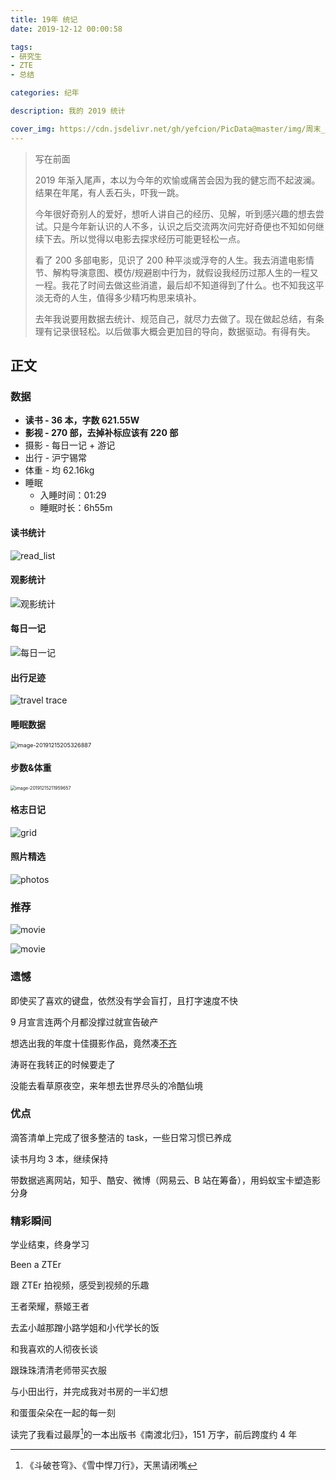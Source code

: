 ```yaml
---
title: 19年 统记
date: 2019-12-12 00:00:58

tags:
- 研究生
- ZTE
- 总结

categories: 纪年

description: 我的 2019 统计

cover_img: https://cdn.jsdelivr.net/gh/yefcion/PicData@master/img/周末_ZhouMo - 图虫网 - 优质摄影师交流社区.jpg
---
```




> 写在前面
>
> 2019 年渐入尾声，本以为今年的欢愉或痛苦会因为我的健忘而不起波澜。结果在年尾，有人丢石头，吓我一跳。
>
> 今年很好奇别人的爱好，想听人讲自己的经历、见解，听到感兴趣的想去尝试。只是今年新认识的人不多，认识之后交流两次问完好奇便也不知如何继续下去。所以觉得以电影去探求经历可能更轻松一点。 
>
> 看了 200 多部电影，见识了 200 种平淡或浮夸的人生。我去消遣电影情节、解构导演意图、模仿/规避剧中行为，就假设我经历过那人生的一程又一程。我花了时间去做这些消遣，最后却不知道得到了什么。也不知我这平淡无奇的人生，值得多少精巧构思来填补。
>
> 去年我说要用数据去统计、规范自己，就尽力去做了。现在做起总结，有条理有记录很轻松。以后做事大概会更加目的导向，数据驱动。有得有失。



## 正文

### 数据

- **读书 - 36 本，字数 621.55W**
- **影视 - 270 部，去掉补标应该有 220 部**
- 摄影 - 每日一记 + 游记
- 出行 - 沪宁锡常
- 体重 - 均 62.16kg
- 睡眠
  - 入睡时间：01:29
  - 睡眠时长：6h55m





#### 读书统计

![read_list](img/2019-readList.jpg)



#### 观影统计

![观影统计](img/2019-movie.jpg)



#### 每日一记

![每日一记](./img/2019-gridphotos.jpg)



#### 出行足迹

![travel trace](img/map.jpg)



#### 睡眠数据

<img src="img/image-20191215205326887.png" alt="image-20191215205326887" style="zoom: 65%;" />



#### 步数&体重

<img src="img/2019-w&step.jpg" alt="image-20191215211959657" style="zoom: 50%;" />





#### 格志日记

![grid](./img/2019-gird.jpg)

#### 照片精选

![photos](img/2019-photos.jpg)



### 推荐

![movie](img/2019-rec-book.jpg)



![movie](img/2019-rec-movie.jpg)



### 遗憾

即使买了喜欢的键盘，依然没有学会盲打，且打字速度不快

9 月宣言连两个月都没撑过就宣告破产

想选出我的年度十佳摄影作品，竟然凑[不齐]( https://tuchong.com/11378380/posts )

涛哥在我转正的时候要走了

没能去看草原夜空，来年想去世界尽头的冷酷仙境



### 优点

滴答清单上完成了很多整洁的 task，一些日常习惯已养成

读书月均 3 本，继续保持

带数据逃离网站，知乎、酷安、微博（网易云、B 站在筹备），用蚂蚁宝卡塑造影分身



### 精彩瞬间

学业结束，终身学习

Been a ZTEr

跟 ZTEr 拍视频，感受到视频的乐趣

王者荣耀，蔡姬王者

去孟小越那蹭小路学姐和小代学长的饭

和我喜欢的人彻夜长谈

跟珠珠清清老师带买衣服

与小田出行，并完成我对书房的一半幻想

和蛋蛋朵朵在一起的每一刻

读完了我看过最厚[^1]的一本出版书《南渡北归》，151 万字，前后跨度约 4 年





[^1]: 《斗破苍穹》、《雪中悍刀行》，天黑请闭嘴



